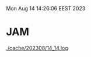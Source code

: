 Mon Aug 14 14:26:06 EEST 2023
# JAM
<a href='./cache/202308/14_14.log'>./cache/202308/14_14.log</a>
